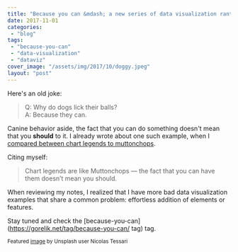 ```yaml
---
title: "Because you can &mdash; a new series of data visualization rants"
date: 2017-11-01
categories: 
 - "blog"
tags: 
 - "because-you-can"
 - "data-visualization"
 - "dataviz"
cover_image: "/assets/img/2017/10/doggy.jpeg"
layout: "post"
---
```


Here's an old joke:

> 
>   Q: Why do dogs lick their balls?  
>   A: Because they can.

Canine behavior aside, the fact that you can do something doesn't mean that you **should** to it. I already wrote about one such example, when I [compared between chart legends to muttonchops](https://gorelik.net/2017/04/12/chart-legends-and-the-muttonchops/).

Citing myself:

> Chart legends are like Muttonchops — the fact that you can have them doesn’t mean you should.

When reviewing my notes, I realized that I have more bad data visualization examples that share a common problem: effortless addition of elements or features.

Stay tuned and check the [because-you-can](https://gorelik.net/tag/because-you-can/ tag) tag.

<small>Featured <a href="https://unsplash.com/photos/BHh-jKrTIoU" target="_blank" rel="noopener">image</a> by Unsplash user Nicolas Tessari</small>
